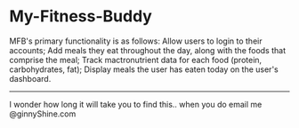 # My-Fitness-Buddy
MFB's primary functionality is as follows:  Allow users to login to their accounts; Add meals they eat throughout the day, along with the foods that comprise the meal; Track mactronutrient data for each food (protein, carbohydrates, fat); Display meals the user has eaten today on the user's dashboard.


___
I wonder how long it will take you to find this.. when you do email me @ginnyShine.com